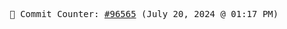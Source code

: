 <p align="center">
    <samp>
        📮 Commit Counter: <a href="https://github.com/Javascript-void0/Javascript-void0/commits/main">#96565</a> (July 20, 2024 @ 01:17 PM)
    </samp>
</p>